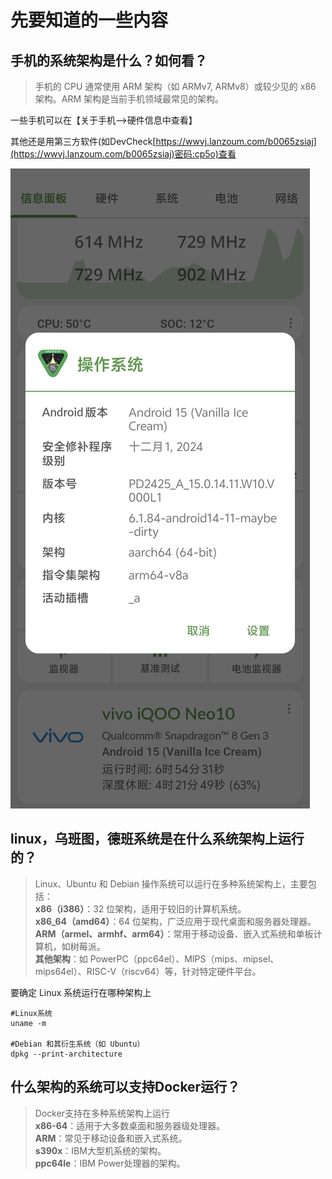 
# 先要知道的一些内容

## **手机的系统架构是什么？如何看？**

> 手机的 CPU 通常使用 ARM 架构（如 ARMv7, ARMv8）或较少见的 x86 架构。ARM 架构是当前手机领域最常见的架构。

一些手机可以在【关于手机-->硬件信息中查看】

其他还是用第三方软件(如DevCheck[https://wwvj.lanzoum.com/b0065zsiaj](https://wwvj.lanzoum.com/b0065zsiaj)密码:cp5o)查看

![Image](https://raw.githubusercontent.com/MyMaskKing/MyMaskKing.github.io/main/assets/images/手机服务器搭建：基础篇（先知道的一些内容）/img_92d8ba81cd.jpg)

## **linux，乌班图，德班系统是在什么系统架构上运行的？**

> Linux、Ubuntu 和 Debian 操作系统可以运行在多种系统架构上，主要包括：  
> **x86（i386）**：32 位架构，适用于较旧的计算机系统。  
> **x86_64（amd64）**：64 位架构，广泛应用于现代桌面和服务器处理器。  
> **ARM（armel、armhf、arm64）**：常用于移动设备、嵌入式系统和单板计算机，如树莓派。  
> **其他架构**：如 PowerPC（ppc64el）、MIPS（mips、mipsel、mips64el）、RISC-V（riscv64）等，针对特定硬件平台。

要确定 Linux 系统运行在哪种架构上

```
#Linux系统
uname -m

#Debian 和其衍生系统（如 Ubuntu）
dpkg --print-architecture
```

## **什么架构的系统可以支持Docker运行？**

> Docker支持在多种系统架构上运行  
> **x86-64**：适用于大多数桌面和服务器级处理器。  
> **ARM**：常见于移动设备和嵌入式系统。  
> **s390x**：IBM大型机系统的架构。  
> **ppc64le**：IBM Power处理器的架构。





<!--stackedit_data:
eyJoaXN0b3J5IjpbNDUwOTM4NTY1XX0=
-->
